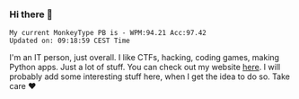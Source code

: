### Hi there 👋
<!-- PB START -->
```
My current MonkeyType PB is - WPM:94.21 Acc:97.42
Updated on: 09:18:59 CEST Time
```
<!-- PB END -->
I'm an IT person, just overall. I like CTFs, hacking, coding games, making Python apps. Just a lot of stuff.
You can check out my website [here](https://skill3472.github.io/).
I will probably add some interesting stuff here, when I get the idea to do so. Take care ❤️
